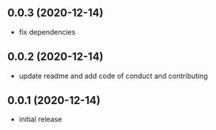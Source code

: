 ## 0.0.3 (2020-12-14)

- fix dependencies

## 0.0.2 (2020-12-14)

- update readme and add code of conduct and contributing

## 0.0.1 (2020-12-14)

- initial release
